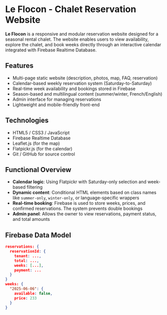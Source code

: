 # Le Flocon - Chalet Reservation Website

**Le Flocon** is a responsive and modular reservation website designed for a seasonal rental chalet. The website enables users to view availability, explore the chalet, and book weeks directly through an interactive calendar integrated with Firebase Realtime Database.

## Features

- Multi-page static website (description, photos, map, FAQ, reservation)
- Calendar-based weekly reservation system (Saturday-to-Saturday)
- Real-time week availability and bookings stored in Firebase
- Season-based and multilingual content (summer/winter, French/English)
- Admin interface for managing reservations
- Lightweight and mobile-friendly front-end

## Technologies

- HTML5 / CSS3 / JavaScript 
- Firebase Realtime Database
- Leaflet.js (for the map)
- Flatpickr.js (for the calendar)
- Git / GitHub for source control

## Functional Overview

- **Calendar logic**: Using Flatpickr with Saturday-only selection and week-based filtering
- **Dynamic content**: Conditional HTML elements based on class names like `summer-only`, `winter-only`, or language-specific wrappers
- **Real-time booking**: Firebase is used to store weeks, prices, and confirmed reservations. The system prevents double bookings
- **Admin panel**: Allows the owner to view reservations, payment status, and total amounts

## Firebase Data Model

```json
reservations: {
  reservationId: {
    tenant: ...,
    total: ...,
    weeks: [...],
    payment: ...
  }
}
weeks: {
  "2025-06-06": {
    available: false,
    price: 233
  }
}
```